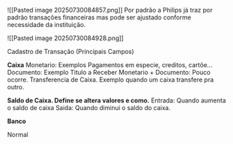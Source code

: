![[Pasted image 20250730084857.png]]
Por padrão a Philips já traz por padrão transações financeiras mas pode ser ajustado conforme necessidade da instituição. 


![[Pasted image 20250730084928.png]]



Cadastro de Transação (Principais Campos)

**Caixa**
	Monetario: Exemplos Pagamentos em especie, creditos, cartõe...
	Documento: Exemplo Titulo a Receber
	Monetario + Documento: Pouco ocorre. 
	Transferencia de Caixa. Exemplo quando um caixa transfere pra outro. 


**Saldo de Caixa. Define se altera valores e como.** 
	Entrada: Quando aumenta o saldo de caixa
	Saida: Quando diminui o saldo do caixa. 


**Banco**

Normal

